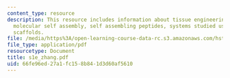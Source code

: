 ```yaml
---
content_type: resource
description: This resource includes information about tissue engineering key ingredients,
  molecular self assembly, self assembling peptides, systems studied using peptide
  scaffolds.
file: /media/https%3A/open-learning-course-data-rc.s3.amazonaws.com/hst-535-principles-and-practice-of-tissue-engineering-fall-2004/66fe96ed27a1fc158b841d3d60af5610_s1e_zhang.pdf
file_type: application/pdf
resourcetype: Document
title: s1e_zhang.pdf
uid: 66fe96ed-27a1-fc15-8b84-1d3d60af5610
---
```

